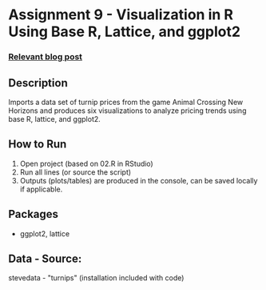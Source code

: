 # Assignment 9 - Visualization in R Using Base R, Lattice, and ggplot2
### [Relevant blog post]()

## Description
Imports a data set of turnip prices from the game Animal Crossing New Horizons and produces six visualizations to analyze pricing trends using base R, lattice, and ggplot2.

## How to Run
1) Open project (based on 02.R in RStudio)
2) Run all lines (or source the script)
3) Outputs (plots/tables) are produced in the console, can be saved locally if applicable.

## Packages
- ggplot2, lattice

## Data - Source:
stevedata - "turnips" (installation included with code)
